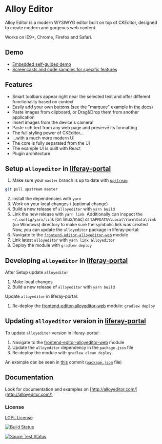 # Alloy Editor

Alloy Editor is a modern WYSIWYG editor built on top of CKEditor, designed to create modern and gorgeous web content.

Works on IE9+, Chrome, Firefox and Safari.

## Demo

-   [Embedded self-guided demo](http://alloyeditor.com)
-   [Screencasts and code samples for specific features](https://alloyeditor.com/docs/features/)

## Features

-   Smart toolbars appear right near the selected text and offer different functionality based on context
-   Easily add your own buttons (see the "marquee" example in [the docs](https://alloyeditor.com/docs/develop/create/create_buttons.html))
-   Paste images from clipboard, or Drag&Drop them from another application
-   Insert images from the device's camera!
-   Paste rich text from any web page and preserve its formatting
-   The full styling power of CKEditor...
-   ...with a much more modern UI
-   The core is fully separated from the UI
-   The example UI is built with React
-   Plugin architecture

## Setup `alloyeditor` in [liferay-portal](https://github.com/liferay/liferay-portal)

1. Make sure your `master` branch is up to date with [`upstream`](https://github.com/liferay/alloy-editor)
   ​

```sh
git pull upstream master
```

2. Install the dependencies with `yarn`
3. Work on your local changes / (optional change)
4. Build a new release of `alloyeditor` with `yarn build`
5. Link the new release with `yarn link`
   ​
   Additionally can inspect the `~/.config/yarn/link` (on linux/mac) or `%APPDATA%\Local\Yarn\Data\link` (on Windows)
   directory to make sure the symbolic link was created
   ​
   Now, you can update the `alloyeditor` package in liferay-portal:
   ​
6. Navigate to the [`frontend-editor-alloyeditor-web`](https://github.com/liferay/liferay-portal/tree/87c99caee95de6738bb434d9ba86b84e6f4c87d1/modules/apps/frontend-editor/frontend-editor-alloyeditor-web) module
7. Link latest `alloyeditor` with `yarn link alloyeditor`
8. Deploy the module with `gradlew deploy`

## Developing `alloyeditor` in [liferay-portal](https://github.com/liferay/liferay-portal)

After Setup update `alloyeditor`

1. Make local changes
2. Build a new release of `alloyeditor` with `yarn build`

Update `alloyeditor` in liferay-portal:

1. Re-deploy the [frontend-editor-alloyeditor-web](https://github.com/liferay/liferay-portal/tree/master/modules/apps/frontend-editor/frontend-editor-alloyeditor-web) module: `gradlew deploy`

## Updating `alloyeditor` version in [liferay-portal](https://github.com/liferay/liferay-portal)

To update `alloyeditor` version in liferay-portal:

1. Navigate to the [frontend-editor-alloyeditor-web](https://github.com/liferay/liferay-portal/tree/master/modules/apps/frontend-editor/frontend-editor-alloyeditor-web) module
2. Update the `alloyeditor` dependency in the `package.json` file
3. Re-deploy the module with `gradlew clean deploy`.

An example can be seen in [this](https://github.com/liferay/alloy-editor/commit/0525c86b6d09c85b720ceaf52807f7a96feaeb2b#diff-b9cfc7f2cdf78a7f4b91a753d10865a2) commit ([`package.json`](https://github.com/liferay/alloy-editor/blob/0525c86b6d09c85b720ceaf52807f7a96feaeb2b/package.json) file)

## Documentation

Look for documentation and examples on [http://alloyeditor.com/](http://alloyeditor.com/)

### License

[LGPL License](LICENSE.md)

[![Build Status](https://travis-ci.org/liferay/alloy-editor.svg)](https://travis-ci.org/liferay/alloy-editor)

[![Sauce Test Status](https://saucelabs.com/browser-matrix/alloy-editor.svg)](https://saucelabs.com/u/alloy-editor)
